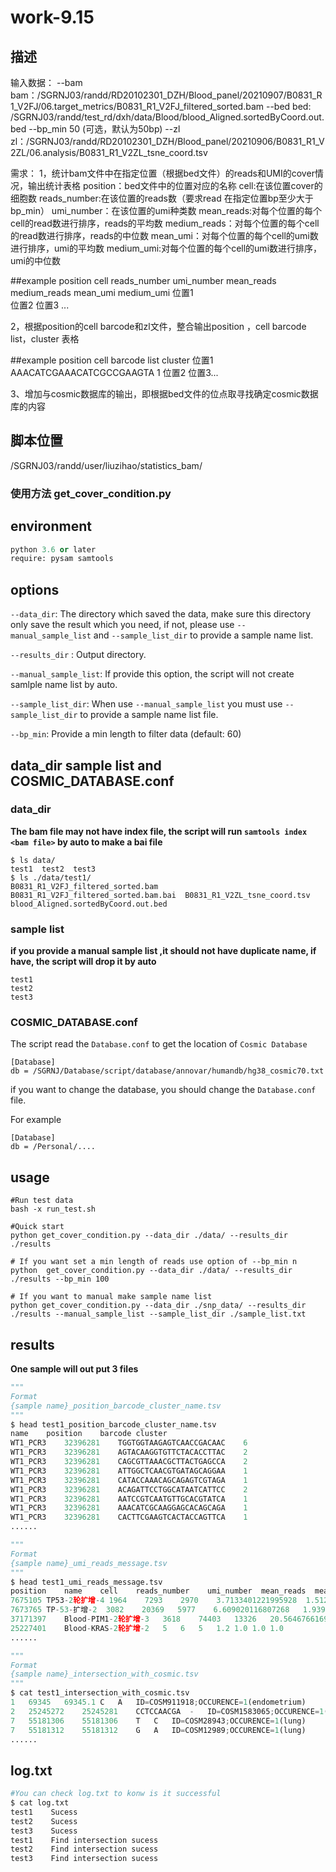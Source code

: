 # work-9.15

## 描述

输入数据：
--bam bam：/SGRNJ03/randd/RD20102301_DZH/Blood_panel/20210907/B0831_R1_V2FJ/06.target_metrics/B0831_R1_V2FJ_filtered_sorted.bam
--bed bed: /SGRNJ03/randd/test_rd/dxh/data/Blood/blood_Aligned.sortedByCoord.out.bed
--bp_min 50 (可选，默认为50bp)
--zl zl：/SGRNJ03/randd/RD20102301_DZH/Blood_panel/20210906/B0831_R1_V2ZL/06.analysis/B0831_R1_V2ZL_tsne_coord.tsv

需求：
  1，统计bam文件中在指定位置（根据bed文件）的reads和UMI的cover情况，输出统计表格
  position：bed文件中的位置对应的名称
  cell:在该位置cover的细胞数
  reads_number:在该位置的reads数（要求read 在指定位置bp至少大于bp_min）
  umi_number：在该位置的umi种类数
  mean_reads:对每个位置的每个cell的read数进行排序，reads的平均数
  medium_reads：对每个位置的每个cell的read数进行排序，reads的中位数
  mean_umi：对每个位置的每个cell的umi数进行排序，umi的平均数
  medium_umi:对每个位置的每个cell的umi数进行排序，umi的中位数

  \##example
  position  cell  reads_number  umi_number  mean_reads  medium_reads  mean_umi  medium_umi
  位置1  
  位置2
  位置3
  ...

2，根据position的cell barcode和zl文件，整合输出position ，cell barcode list，cluster 表格

\##example
position  cell barcode list  cluster
位置1    AAACATCGAAACATCGCCGAAGTA  1
位置2
位置3...

3、增加与cosmic数据库的输出，即根据bed文件的位点取寻找确定cosmic数据库的内容  

## 脚本位置

/SGRNJ03/randd/user/liuzihao/statistics_bam/

### 使用方法  get_cover_condition.py

## environment

```python
python 3.6 or later
require: pysam samtools
```

## options

`--data_dir`: The directory which saved the data, make sure this directory only save the result which you need, if not, please use  `--manual_sample_list` and `--sample_list_dir` to provide a sample name list.

 `--results_dir` : Output directory.

`--manual_sample_list`: If provide this option, the script will not create samlple name list by auto.

`--sample_list_dir`: When use `--manual_sample_list` you must use  `--sample_list_dir` to provide a sample name list file.

`--bp_min`: Provide a min length to filter data (default: 60)

## data_dir  sample list and COSMIC_DATABASE.conf

### data_dir

**The bam file may not have index file,  the script will run `samtools index <bam file>` by auto to make a bai file**

```shell
$ ls data/
test1  test2  test3
$ ls ./data/test1/
B0831_R1_V2FJ_filtered_sorted.bam  B0831_R1_V2FJ_filtered_sorted.bam.bai  B0831_R1_V2ZL_tsne_coord.tsv  blood_Aligned.sortedByCoord.out.bed
```

### sample  list

**if you provide a manual sample list ,it should not have duplicate name, if have, the script will drop it by auto**

```shell
test1
test2
test3
```

### COSMIC_DATABASE.conf

The script read the  `Database.conf` to get the location of  `Cosmic Database`

```shell
[Database]
db = /SGRNJ/Database/script/database/annovar/humandb/hg38_cosmic70.txt
```

if you want to change the database,  you should change the `Database.conf` file. 

For example

```shell
[Database]
db = /Personal/....
```

## usage

```shell
#Run test data
bash -x run_test.sh
```

```shell
#Quick start
python get_cover_condition.py --data_dir ./data/ --results_dir ./results
```

```shell
# If you want set a min length of reads use option of --bp_min n
python  get_cover_condition.py --data_dir ./data/ --results_dir ./results --bp_min 100
```

```shell
# If you want to manual make sample name list
python get_cover_condition.py --data_dir ./snp_data/ --results_dir ./results --manual_sample_list --sample_list_dir ./sample_list.txt
```

## results

**One sample will out put 3 files**

```python
"""
Format
{sample name}_position_barcode_cluster_name.tsv 
"""
$ head test1_position_barcode_cluster_name.tsv 
name	position	barcode	cluster
WT1_PCR3	32396281	TGGTGGTAAGAGTCAACCGACAAC	6
WT1_PCR3	32396281	AGTACAAGGTGTTCTACACCTTAC	2
WT1_PCR3	32396281	CAGCGTTAAACGCTTACTGAGCCA	2
WT1_PCR3	32396281	ATTGGCTCAACGTGATAGCAGGAA	1
WT1_PCR3	32396281	CATACCAAACAGCAGAGTCGTAGA	1
WT1_PCR3	32396281	ACAGATTCCTGGCATAATCATTCC	2
WT1_PCR3	32396281	AATCCGTCAATGTTGCACGTATCA	1
WT1_PCR3	32396281	AAACATCGCAAGGAGCACAGCAGA	1
WT1_PCR3	32396281	CACTTCGAAGTCACTACCAGTTCA	1
......
```

```python
"""
Format
{sample name}_umi_reads_message.tsv
"""
$ head test1_umi_reads_message.tsv 
position	name	cell	reads_number	umi_number	mean_reads	mean_umi	medium_umi	medium_reads
7675105	TP53-2轮扩增-4	1964	7293	2970	3.7133401221995928	1.5122199592668024	1.0	2.0
7673765	TP-53-扩增-2	3082	20369	5977	6.609020116807268	1.9393251135626217	2.0	4.0
37171397	Blood-PIM1-2轮扩增-3	3618	74403	13326	20.564676616915424	3.683250414593698	3.0	12.0
25227401	Blood-KRAS-2轮扩增-2	5	6	5	1.2	1.0	1.0	1.0
......
```

```python
"""
Format
{sample name}_intersection_with_cosmic.tsv
"""
$ cat test1_intersection_with_cosmic.tsv 
1	69345	69345.1	C	A	ID=COSM911918;OCCURENCE=1(endometrium)
2	25245272	25245281	CCTCCAACGA	-	ID=COSM1583065;OCCURENCE=1(haematopoietic_and_lymphoid_tissue)
7	55181306	55181306	T	C	ID=COSM28943;OCCURENCE=1(lung)
7	55181312	55181312	G	A	ID=COSM12989;OCCURENCE=1(lung)
......
```

## log.txt

```python
#You can check log.txt to konw is it successful
$ cat log.txt 
test1	 Sucess
test2	 Sucess
test3	 Sucess
test1	 Find intersection sucess
test2	 Find intersection sucess
test3	 Find intersection sucess
```